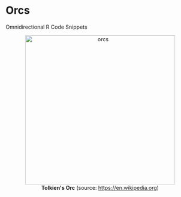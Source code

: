 # Orcs
Omnidirectional R Code Snippets

<center>
  <img src="https://upload.wikimedia.org/wikipedia/commons/thumb/1/13/Orque-Terre_du_Milieu.jpg/675px-Orque-Terre_du_Milieu.jpg" alt="orcs" style="width: 400px;"/><br>
  <b>Tolkien's Orc</b> (source: <a href="https://en.wikipedia.org/wiki/Orc#/media/File:Orque-Terre_du_Milieu.jpg">https://en.wikipedia.org</a>)
</center>